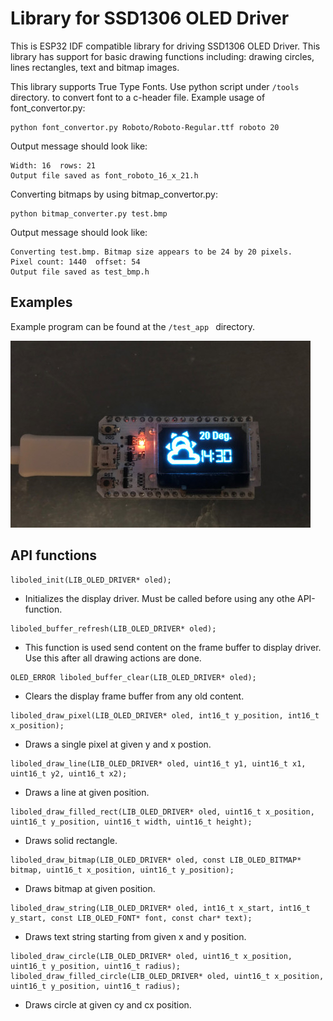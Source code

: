 
# Library for SSD1306 OLED Driver

This is ESP32 IDF compatible library for driving SSD1306 OLED Driver. This library has support for basic drawing
functions including: drawing circles, lines rectangles, text and bitmap images.

This library supports True Type Fonts. Use python script under ```/tools``` directory. to convert font to a c-header file.
Example usage of font_convertor.py:

```
python font_convertor.py Roboto/Roboto-Regular.ttf roboto 20
```

Output message should look like:

```
Width: 16  rows: 21
Output file saved as font_roboto_16_x_21.h
```

Converting bitmaps by using bitmap_convertor.py:

```
python bitmap_converter.py test.bmp
```

Output message should look like:
```
Converting test.bmp. Bitmap size appears to be 24 by 20 pixels.
Pixel count: 1440  offset: 54
Output file saved as test_bmp.h
```
## Examples

Example program can be found at the ```/test_app ``` directory.

<img src="test_app/test.jpg?raw=true?" width="480">

## API functions

```
liboled_init(LIB_OLED_DRIVER* oled);
```
- Initializes the display driver. Must be called before using any othe API-function.

```
liboled_buffer_refresh(LIB_OLED_DRIVER* oled);
```
- This function is used send content on the frame buffer to display driver. Use this after all drawing actions are done.

```
OLED_ERROR liboled_buffer_clear(LIB_OLED_DRIVER* oled);
```
- Clears the display frame buffer from any old content.

```
liboled_draw_pixel(LIB_OLED_DRIVER* oled, int16_t y_position, int16_t x_position);
```
- Draws a single pixel at given y and x postion.

```
liboled_draw_line(LIB_OLED_DRIVER* oled, uint16_t y1, uint16_t x1, uint16_t y2, uint16_t x2);
```
- Draws a line at given position.

```
liboled_draw_filled_rect(LIB_OLED_DRIVER* oled, uint16_t x_position, uint16_t y_position, uint16_t width, uint16_t height);
```
- Draws solid rectangle.

```
liboled_draw_bitmap(LIB_OLED_DRIVER* oled, const LIB_OLED_BITMAP* bitmap, uint16_t x_position, uint16_t y_position);
```
- Draws bitmap at given position.

```
liboled_draw_string(LIB_OLED_DRIVER* oled, int16_t x_start, int16_t y_start, const LIB_OLED_FONT* font, const char* text);
```
- Draws text string starting from given x and y position.

```
liboled_draw_circle(LIB_OLED_DRIVER* oled, uint16_t x_position, uint16_t y_position, uint16_t radius);
liboled_draw_filled_circle(LIB_OLED_DRIVER* oled, uint16_t x_position, uint16_t y_position, uint16_t radius);
```
- Draws circle at given cy and cx position.

